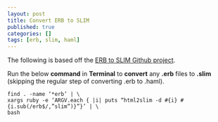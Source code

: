 ```yaml
---
layout: post
title: Convert ERB to SLIM
published: true
categories: []
tags: [erb, slim, haml]
---
```

The following is based off the [ERB to SLIM Github project](https://github.com/slim-template/slim/wiki/Template-Converters-ERB-to-SLIM "ERB to SLIM Github project").

Run the below **command** in **Terminal** to **convert** any **.erb** files to **.slim** (skipping the regular step of converting .erb to .haml).

```language-bash
find . -name ‘*erb’ | \
xargs ruby -e ‘ARGV.each { |i| puts “html2slim -d #{i} #{i.sub(/erb$/,”slim”)}”}’ | \
bash
```
